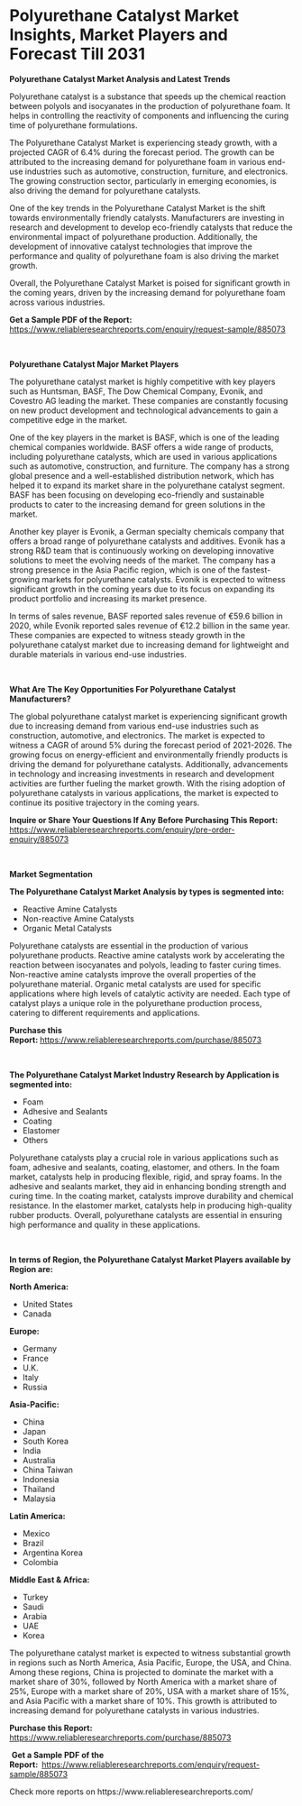 <p><h1>Polyurethane Catalyst Market Insights, Market Players and Forecast Till 2031</h1></p><p><strong>Polyurethane Catalyst Market Analysis and Latest Trends</strong></p>
<p><p>Polyurethane catalyst is a substance that speeds up the chemical reaction between polyols and isocyanates in the production of polyurethane foam. It helps in controlling the reactivity of components and influencing the curing time of polyurethane formulations.</p><p>The Polyurethane Catalyst Market is experiencing steady growth, with a projected CAGR of 6.4% during the forecast period. The growth can be attributed to the increasing demand for polyurethane foam in various end-use industries such as automotive, construction, furniture, and electronics. The growing construction sector, particularly in emerging economies, is also driving the demand for polyurethane catalysts.</p><p>One of the key trends in the Polyurethane Catalyst Market is the shift towards environmentally friendly catalysts. Manufacturers are investing in research and development to develop eco-friendly catalysts that reduce the environmental impact of polyurethane production. Additionally, the development of innovative catalyst technologies that improve the performance and quality of polyurethane foam is also driving the market growth.</p><p>Overall, the Polyurethane Catalyst Market is poised for significant growth in the coming years, driven by the increasing demand for polyurethane foam across various industries.</p></p>
<p><strong>Get a Sample PDF of the Report:&nbsp;</strong> <a href="https://www.reliableresearchreports.com/enquiry/request-sample/885073">https://www.reliableresearchreports.com/enquiry/request-sample/885073</a></p>
<p>&nbsp;</p>
<p><strong>Polyurethane Catalyst Major Market Players</strong></p>
<p><p>The polyurethane catalyst market is highly competitive with key players such as Huntsman, BASF, The Dow Chemical Company, Evonik, and Covestro AG leading the market. These companies are constantly focusing on new product development and technological advancements to gain a competitive edge in the market. </p><p>One of the key players in the market is BASF, which is one of the leading chemical companies worldwide. BASF offers a wide range of products, including polyurethane catalysts, which are used in various applications such as automotive, construction, and furniture. The company has a strong global presence and a well-established distribution network, which has helped it to expand its market share in the polyurethane catalyst segment. BASF has been focusing on developing eco-friendly and sustainable products to cater to the increasing demand for green solutions in the market. </p><p>Another key player is Evonik, a German specialty chemicals company that offers a broad range of polyurethane catalysts and additives. Evonik has a strong R&D team that is continuously working on developing innovative solutions to meet the evolving needs of the market. The company has a strong presence in the Asia Pacific region, which is one of the fastest-growing markets for polyurethane catalysts. Evonik is expected to witness significant growth in the coming years due to its focus on expanding its product portfolio and increasing its market presence.</p><p>In terms of sales revenue, BASF reported sales revenue of €59.6 billion in 2020, while Evonik reported sales revenue of €12.2 billion in the same year. These companies are expected to witness steady growth in the polyurethane catalyst market due to increasing demand for lightweight and durable materials in various end-use industries.</p></p>
<p>&nbsp;</p>
<p><strong>What Are The Key Opportunities For Polyurethane Catalyst Manufacturers?</strong></p>
<p><p>The global polyurethane catalyst market is experiencing significant growth due to increasing demand from various end-use industries such as construction, automotive, and electronics. The market is expected to witness a CAGR of around 5% during the forecast period of 2021-2026. The growing focus on energy-efficient and environmentally friendly products is driving the demand for polyurethane catalysts. Additionally, advancements in technology and increasing investments in research and development activities are further fueling the market growth. With the rising adoption of polyurethane catalysts in various applications, the market is expected to continue its positive trajectory in the coming years.</p></p>
<p><strong>Inquire or Share Your Questions If Any Before Purchasing This Report:</strong> <a href="https://www.reliableresearchreports.com/enquiry/pre-order-enquiry/885073">https://www.reliableresearchreports.com/enquiry/pre-order-enquiry/885073</a></p>
<p>&nbsp;</p>
<p><strong>Market Segmentation</strong></p>
<p><strong>The Polyurethane Catalyst Market Analysis by types is segmented into:</strong></p>
<p><ul><li>Reactive Amine Catalysts</li><li>Non-reactive Amine Catalysts</li><li>Organic Metal Catalysts</li></ul></p>
<p><p>Polyurethane catalysts are essential in the production of various polyurethane products. Reactive amine catalysts work by accelerating the reaction between isocyanates and polyols, leading to faster curing times. Non-reactive amine catalysts improve the overall properties of the polyurethane material. Organic metal catalysts are used for specific applications where high levels of catalytic activity are needed. Each type of catalyst plays a unique role in the polyurethane production process, catering to different requirements and applications.</p></p>
<p><strong>Purchase this Report:&nbsp;</strong><a href="https://www.reliableresearchreports.com/purchase/885073">https://www.reliableresearchreports.com/purchase/885073</a></p>
<p>&nbsp;</p>
<p><strong>The Polyurethane Catalyst Market Industry Research by Application is segmented into:</strong></p>
<p><ul><li>Foam</li><li>Adhesive and Sealants</li><li>Coating</li><li>Elastomer</li><li>Others</li></ul></p>
<p><p>Polyurethane catalysts play a crucial role in various applications such as foam, adhesive and sealants, coating, elastomer, and others. In the foam market, catalysts help in producing flexible, rigid, and spray foams. In the adhesive and sealants market, they aid in enhancing bonding strength and curing time. In the coating market, catalysts improve durability and chemical resistance. In the elastomer market, catalysts help in producing high-quality rubber products. Overall, polyurethane catalysts are essential in ensuring high performance and quality in these applications.</p></p>
<p>&nbsp;</p>
<p><strong>In terms of Region, the Polyurethane Catalyst Market Players available by Region are:</strong></p>
<p>
    <p> <strong> North America: </strong>
        <ul>
            <li>United States</li>
            <li>Canada</li>
        </ul>
        </p> 
    <p> <strong> Europe: </strong>
        <ul>
            <li>Germany</li>
            <li>France</li>
            <li>U.K.</li>
            <li>Italy</li>
            <li>Russia</li>
        </ul>
        </p> 
    <p> <strong> Asia-Pacific: </strong>
        <ul>
            <li>China</li>
            <li>Japan</li>
            <li>South Korea</li>
            <li>India</li>
            <li>Australia</li>
            <li>China Taiwan</li>
            <li>Indonesia</li>
            <li>Thailand</li>
            <li>Malaysia</li>
        </ul>
        </p> 
    <p> <strong> Latin America: </strong>
        <ul>
            <li>Mexico</li>
            <li>Brazil</li>
            <li>Argentina Korea</li>
            <li>Colombia</li>
        </ul>
        </p> 
    <p> <strong> Middle East & Africa: </strong>
        <ul>
            <li>Turkey</li>
            <li>Saudi</li>
            <li>Arabia</li>
            <li>UAE</li>
            <li>Korea</li>
        </ul>
    </p>
    </p>
<p><p>The polyurethane catalyst market is expected to witness substantial growth in regions such as North America, Asia Pacific, Europe, the USA, and China. Among these regions, China is projected to dominate the market with a market share of 30%, followed by North America with a market share of 25%, Europe with a market share of 20%, USA with a market share of 15%, and Asia Pacific with a market share of 10%. This growth is attributed to increasing demand for polyurethane catalysts in various industries.</p></p>
<p><strong>Purchase this Report: </strong><a href="https://www.reliableresearchreports.com/purchase/885073">https://www.reliableresearchreports.com/purchase/885073</a></p>
<p>&nbsp;<strong>Get a Sample PDF of the Report:&nbsp;&nbsp;</strong><a href="https://www.reliableresearchreports.com/enquiry/request-sample/885073">https://www.reliableresearchreports.com/enquiry/request-sample/885073</a></p>
<p><strong></strong></p>
<p>Check more reports on https://www.reliableresearchreports.com/</p>